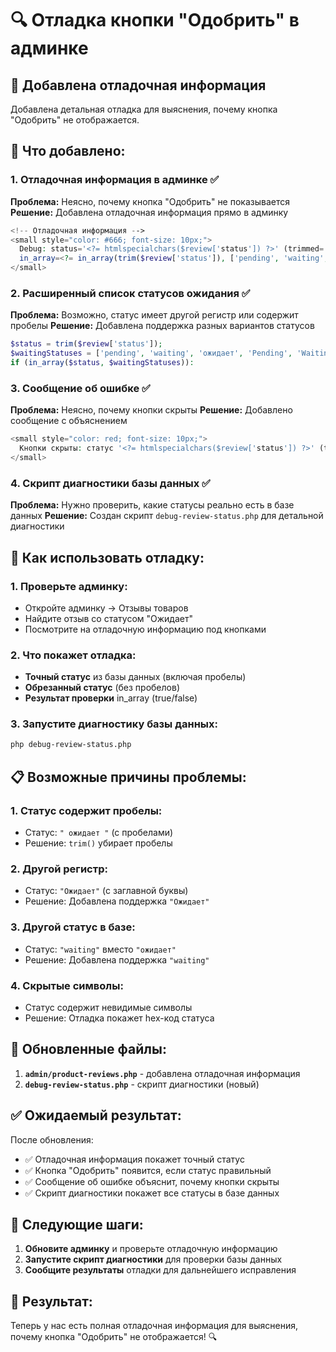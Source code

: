 # 🔍 Отладка кнопки "Одобрить" в админке

## 🎯 **Добавлена отладочная информация**

Добавлена детальная отладка для выяснения, почему кнопка "Одобрить" не отображается.

## 🔧 **Что добавлено:**

### 1. **Отладочная информация в админке** ✅

**Проблема:** Неясно, почему кнопка "Одобрить" не показывается
**Решение:** Добавлена отладочная информация прямо в админку

```php
<!-- Отладочная информация -->
<small style="color: #666; font-size: 10px;">
  Debug: status='<?= htmlspecialchars($review['status']) ?>' (trimmed='<?= htmlspecialchars(trim($review['status'])) ?>'),
  in_array=<?= in_array(trim($review['status']), ['pending', 'waiting', 'ожидает', 'Pending', 'Waiting', 'Ожидает']) ? 'true' : 'false' ?>
</small>
```

### 2. **Расширенный список статусов ожидания** ✅

**Проблема:** Возможно, статус имеет другой регистр или содержит пробелы
**Решение:** Добавлена поддержка разных вариантов статусов

```php
$status = trim($review['status']);
$waitingStatuses = ['pending', 'waiting', 'ожидает', 'Pending', 'Waiting', 'Ожидает'];
if (in_array($status, $waitingStatuses)):
```

### 3. **Сообщение об ошибке** ✅

**Проблема:** Неясно, почему кнопки скрыты
**Решение:** Добавлено сообщение с объяснением

```php
<small style="color: red; font-size: 10px;">
  Кнопки скрыты: статус '<?= htmlspecialchars($review['status']) ?>' (trimmed='<?= htmlspecialchars(trim($review['status'])) ?>') не входит в список ожидающих
</small>
```

### 4. **Скрипт диагностики базы данных** ✅

**Проблема:** Нужно проверить, какие статусы реально есть в базе данных
**Решение:** Создан скрипт `debug-review-status.php` для детальной диагностики

## 🧪 **Как использовать отладку:**

### 1. **Проверьте админку:**

- Откройте админку → Отзывы товаров
- Найдите отзыв со статусом "Ожидает"
- Посмотрите на отладочную информацию под кнопками

### 2. **Что покажет отладка:**

- **Точный статус** из базы данных (включая пробелы)
- **Обрезанный статус** (без пробелов)
- **Результат проверки** in_array (true/false)

### 3. **Запустите диагностику базы данных:**

```bash
php debug-review-status.php
```

## 📋 **Возможные причины проблемы:**

### 1. **Статус содержит пробелы:**

- Статус: `" ожидает "` (с пробелами)
- Решение: `trim()` убирает пробелы

### 2. **Другой регистр:**

- Статус: `"Ожидает"` (с заглавной буквы)
- Решение: Добавлена поддержка `"Ожидает"`

### 3. **Другой статус в базе:**

- Статус: `"waiting"` вместо `"ожидает"`
- Решение: Добавлена поддержка `"waiting"`

### 4. **Скрытые символы:**

- Статус содержит невидимые символы
- Решение: Отладка покажет hex-код статуса

## 📁 **Обновленные файлы:**

1. **`admin/product-reviews.php`** - добавлена отладочная информация
2. **`debug-review-status.php`** - скрипт диагностики (новый)

## ✅ **Ожидаемый результат:**

После обновления:

- ✅ Отладочная информация покажет точный статус
- ✅ Кнопка "Одобрить" появится, если статус правильный
- ✅ Сообщение об ошибке объяснит, почему кнопки скрыты
- ✅ Скрипт диагностики покажет все статусы в базе данных

## 🚨 **Следующие шаги:**

1. **Обновите админку** и проверьте отладочную информацию
2. **Запустите скрипт диагностики** для проверки базы данных
3. **Сообщите результаты** отладки для дальнейшего исправления

## 🎉 **Результат:**

Теперь у нас есть полная отладочная информация для выяснения, почему кнопка "Одобрить" не отображается! 🔍
